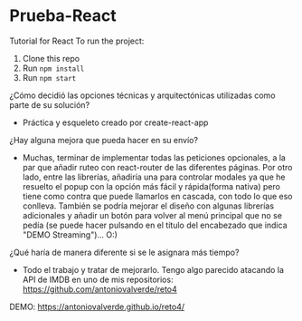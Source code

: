 # Prueba-React
Tutorial for React
To run the project:

1. Clone this repo
2. Run `npm install`
3. Run `npm start`

¿Cómo decidió las opciones técnicas y arquitectónicas utilizadas como parte de su solución?

* Práctica y esqueleto creado por create-react-app

¿Hay alguna mejora que pueda hacer en su envío?

* Muchas, terminar de implementar todas las peticiones opcionales, a la par que añadir ruteo con react-router de las diferentes páginas. Por otro lado, entre las librerías, añadiría una para controlar modales ya que he resuelto el popup con la opción más fácil y rápida(forma nativa) pero tiene como contra que puede llamarlos en cascada, con todo lo que eso conlleva. También se podría mejorar el diseño con algunas librerías adicionales y añadir un botón para volver al menú principal que no se pedía (se puede hacer pulsando en el título del encabezado que indica "DEMO Streaming")... O:)

¿Qué haría de manera diferente si se le asignara más tiempo?

* Todo el trabajo y tratar de mejorarlo. Tengo algo parecido atacando la API de IMDB en uno de mis repositorios: https://github.com/antoniovalverde/reto4

DEMO: https://antoniovalverde.github.io/reto4/
